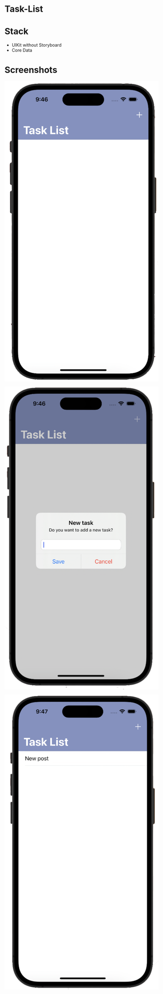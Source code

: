# Task-List

# Stack
- UIKit without Storyboard
- Core Data

# Screenshots

![Image 1](https://github.com/Maxim-Zykin/Task-List/blob/main/task%20list%2011.png)

![Image 2](https://github.com/Maxim-Zykin/Task-List/blob/main/task%20list21.png)

![Image 3](https://github.com/Maxim-Zykin/Task-List/blob/main/task%20list%2031.png)
